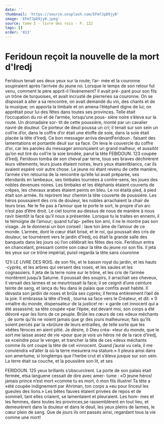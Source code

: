 ```yaml
---
date: ''
thumbnail: 'https://source.unsplash.com/EFm7JpD9jy8'
image: 'EFm7JpD9jy8.jpeg'
source: tome I - livre des rois - P. 122
tags: []
order: '013'
---
```


# Feridoun reçoit la nouvelle de la mort d'Iredj

Feridoun tenait ses deux yeux sur la route; l’ar- mée et la couronne soupiraient après l’arrivée du
jeune roi. Lorsque le temps de son retour fut venu, comment le père apprit-il l’événement? Il avait pré-
paré pour son fils un trône de turquoises, et avait incrusté de pierreries sa couronne. On se disposait
à aller a sa rencontre, on avait demandé du vin, des chants et de la musique; on apporta la timbale et on amena l’éléphant digne de lui; on apprêtait pour
lui des fêtes dans toutes ses provinces. Telle était
l’occupation du roi et de l’armée, lorsqu’une pous-
sière noire s’éleva sur la route. Un dromadaire sor-
tit de cette poussière, monté par un cavalier navré
de douleur. Ce porteur de deuil poussa un cri; il tenait sur son sein un coll’re d’or, dans le coffre d’or
était une étoffe de soie, dans la soie était placée la
tête d’Iredj. Ce bon messager arriva devantFeridoun . faisant des lamentations et portantle deuil sur sa face. On leva le couvercle du coffre d’or, car les paroles du
messager annonçaient un grand malheur, et aussitôt qu’on eut tiré du coll’re la soie brodée, parut la tête
FEBIDOUN. 123 coupée d’lredj. Feridoun tomba de son cheval par
terre, tous ses braves déchirèrent leurs vêtements, leurs joues étaient noires, leurs yeux étaientblancs, car ils avaient espéré voir autre chose. Le jeune roi étant revenu de cette manière, l’armée s’en retourna
de la rencontre qu’elle lui avait préparée, ses étendards
en lambeaux, ses timbales tournées à contre-sens,
les joues des nobles devenues noires. Les timbales et les éléphants étaient couverts de crêpes, les chevaux
arabes étaient peints en bleu. Le roi étaità pied, à
pied était son armée. Ils reprirent leur chemin la tête couverte de poussière. Les héros poussaient des cris
de douleur, les nobles arrachaient la chair de leurs bras. Ne te fie pas à l’amour que te porte le sort, le propre d’un arc n’est pas d’être droit. Le ciel tourne
au-dessus de nous de manière à nous ravir bientôt
la face qu’il nous a présentée. Lorsque tu le traites
en ennemi, il te témoigne de l’amour; quand tul’ap-
pelles ton ami, il ne le montre pas son visage. Je te donnerai un bon conseil : lave ton âme de l’amour de ce monde.
L’armée, dont le cœur était brisé, et le roi, qui
poussait des cris de douleur, se tournèrent vers le jardin d’lredj, où était la grande salle des banquets
dans les jours où l’on célébrait les fêtes des rois.
Feridoun entra en chancelant, pressant contre son cœur la tête du jeune roi son fils. Il jeta les yeux sur ce trône impérial, puisil regarda la tête sans couronne

121i LE LIVRE DES ROIS.
de son fils, et le bassin royal du jardin, et les hauts -cyprès, et les arbres qui versent des roses, et les
saules et les cognassiers. Il jeta de la terre noire sur le trône, et les cris de l’armée montèrent jusqu’à
Saturne. Il poussait des soupirs, il arrachait ses cheveux, il versait des larmes et se meurtrissait la face; il se ceignit d’une ceinture teinte de sang, et lança du feu dans le palais que confits avait habité. Il dévasta son jardin de roses et brûla ses cyprès; il ferma entièrement l’œil de la joie. Il embrassa la
tête d’Iredj , tourna sa face vers le Créateur, et dit: « 0
«maître du monde, dispensateur de la justice! re- « garde cet innocent qui a été assassiné; sa tête coupée
«par l’épée, est devant moi, son corps a été dévoré
«par les lions de ce peuple. Brûle les cœurs de ces «deux méchants , de sorte qu’ils ne voient jamais que
gr des jours malheureux; fais qu’ils soient percés par la
«brûlure de leurs entrailles, de telle sorte que les «bêtes féroces en aient pitié. Je désire, ô Dieu créa-
«teur du monde, que le sort me laisse assez de vie «pour que je vois un héros né de la race d’Iredj, se
«ceindre pour le venger, et trancher la tête de ces «deux méchants comme ils ont coupé la tête de cet «innocent. Quand j’aurai vu cela, il me conviendra «d’aller là où la terre mesurera ma stature.»
Il pleura ainsi dans son amertume, si longtemps que l’herbe crut et s’éleva jusque sur son sein. La
terre était sa couche, et la poussière son lit, et ses

FERIDOUN. 125 yeux brillants s’obscurcirent. La porte de son palais
était fermée, etsa languene cessait de dire avec amer- tume : «O jeune héros! jamais prince n’est mort «comme tu es mort, ô mon fils illustre! Ta tête a
«été coupée indignement par Ahriman, ton corps a
«eu pour linceul les gueules des lions.» Les bêtes fauves étaient privées de repos et de sommeil, tant
elles criaient, se lamentaient et pleuraient. Les hom- mes et les femmes, dans toutes les provinces,se rassemblèrent en tout lieu, et demeurèrent dans la douleur et dans le deuil, les yeux pleins de larmes, le cœur plein de sang. Que de jours ils ont passés ainsi, regardant tous la vie comme une mort!
